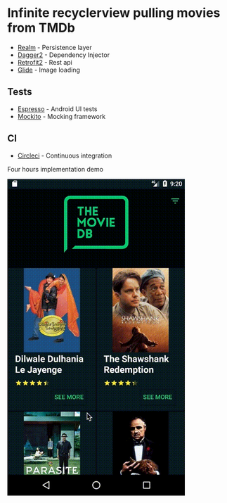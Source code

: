 # Infinite recyclerview pulling movies from TMDb

* [Realm](https://realm.io/blog/realm-for-android/) - Persistence layer
* [Dagger2](https://github.com/google/dagger) - Dependency Injector
* [Retrofit2](https://square.github.io/retrofit/) - Rest api
* [Glide](https://github.com/bumptech/glide) - Image loading

## Tests
* [Espresso](https://developer.android.com/training/testing/espresso) - Android UI tests
* [Mockito](https://site.mockito.org/) - Mocking framework

## CI
* [Circleci](https://circleci.com/) - Continuous integration

Four hours implementation demo

![Demo](tmdb.gif)
